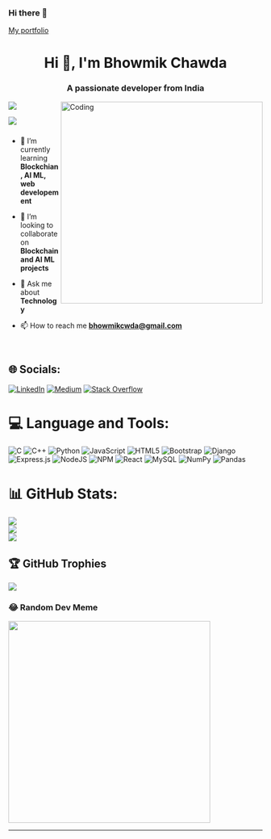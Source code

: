 ### Hi there 👋
<a href="https://portfolio-beige-two-18.vercel.app/"> My portfolio </a>
<!--
**bhowmik1234/bhowmik1234** is a ✨ _special_ ✨ repository because its `README.md` (this file) appears on your GitHub profile.

Here are some ideas to get you started:

- 🔭 I’m currently working on ...
- 🌱 I’m currently learning ...
- 👯 I’m looking to collaborate on ...
- 🤔 I’m looking for help with ...
- 💬 Ask me about ...
- 📫 How to reach me: ...
- 😄 Pronouns: ...
- ⚡ Fun fact: ...
-->


<h1 align="center">Hi 👋, I'm Bhowmik Chawda</h1>
<h3 align="center">A passionate developer from India</h3>
<img align="right" alt="Coding" width="400" src="https://camo.githubusercontent.com/cae12fddd9d6982901d82580bdf321d81fb299141098ca1c2d4891870827bf17/68747470733a2f2f6d69726f2e6d656469756d2e636f6d2f6d61782f313336302f302a37513379765349765f7430696f4a2d5a2e676966">

[![](https://visitcount.itsvg.in/api?id=bhowmik1234&icon=5&color=11)](https://visitcount.itsvg.in)
<div align="left">
  <img src="https://profile-counter.glitch.me/bhowmik1234/count.svg?"  />
</div>

###

- 🌱 I’m currently learning **Blockchian, AI ML, web developement**

- 👯 I’m looking to collaborate on **Blockchain and AI ML projects**

- 💬 Ask me about **Technology**

- 📫 How to reach me **bhowmikcwda@gmail.com**
<br>


## 🌐 Socials:
[![LinkedIn](https://img.shields.io/badge/LinkedIn-%230077B5.svg?logo=linkedin&logoColor=white)](https://linkedin.com/in/bhowmik-chawda-30aa8625a) [![Medium](https://img.shields.io/badge/Medium-12100E?logo=medium&logoColor=white)](https://medium.com/@@bhowmikcwda) [![Stack Overflow](https://img.shields.io/badge/-Stackoverflow-FE7A16?logo=stack-overflow&logoColor=white)](https://stackoverflow.com/users/23164570) 

# 💻 Language and Tools:
![C](https://img.shields.io/badge/c-%2300599C.svg?style=for-the-badge&logo=c&logoColor=white) ![C++](https://img.shields.io/badge/c++-%2300599C.svg?style=for-the-badge&logo=c%2B%2B&logoColor=white) 
![Python](https://img.shields.io/badge/python-3670A0.svg?style=for-the-badge&logo=python&logoColor=ffdd54)
![JavaScript](https://img.shields.io/badge/javascript-%23323330.svg?style=for-the-badge&logo=javascript&logoColor=%23F7DF1E) ![HTML5](https://img.shields.io/badge/html5-%23E34F26.svg?style=for-the-badge&logo=html5&logoColor=white) ![Bootstrap](https://img.shields.io/badge/bootstrap-%238511FA.svg?style=for-the-badge&logo=bootstrap&logoColor=white) ![Django](https://img.shields.io/badge/django-%23092E20.svg?style=for-the-badge&logo=django&logoColor=white) ![Express.js](https://img.shields.io/badge/express.js-%23404d59.svg?style=for-the-badge&logo=express&logoColor=%2361DAFB) ![NodeJS](https://img.shields.io/badge/node.js-6DA55F?style=for-the-badge&logo=node.js&logoColor=white) ![NPM](https://img.shields.io/badge/NPM-%23CB3837.svg?style=for-the-badge&logo=npm&logoColor=white) ![React](https://img.shields.io/badge/react-%2320232a.svg?style=for-the-badge&logo=react&logoColor=%2361DAFB) ![MySQL](https://img.shields.io/badge/mysql-%2300000f.svg?style=for-the-badge&logo=mysql&logoColor=white) ![NumPy](https://img.shields.io/badge/numpy-%23013243.svg?style=for-the-badge&logo=numpy&logoColor=white) ![Pandas](https://img.shields.io/badge/pandas-%23150458.svg?style=for-the-badge&logo=pandas&logoColor=white)
# 📊 GitHub Stats:
![](https://github-readme-stats.vercel.app/api?username=bhowmik1234&theme=gotham&hide_border=false&include_all_commits=false&count_private=false)<br/>
![](https://github-readme-streak-stats.herokuapp.com/?user=bhowmik1234&theme=gotham&hide_border=false)<br/>
![](https://github-readme-stats.vercel.app/api/top-langs/?username=bhowmik1234&theme=gotham&hide_border=false&include_all_commits=false&count_private=false&layout=compact)

## 🏆 GitHub Trophies
![](https://github-profile-trophy.vercel.app/?username=bhowmik1234&theme=radical&no-frame=false&no-bg=true&margin-w=4)


### 😂 Random Dev Meme
<img src='https://randommeme-five.vercel.app/' style="height: 400px;"/>

---


